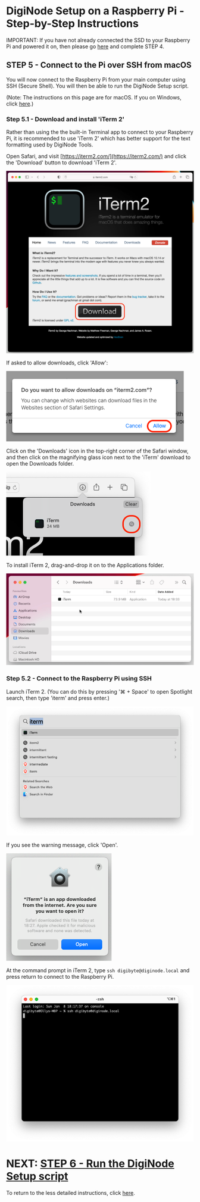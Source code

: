 # DigiNode Setup on a Raspberry Pi - Step-by-Step Instructions

IMPORTANT: If you have not already connected the SSD to your Raspberry Pi and powered it on, then please go [here](/docs/rpi_setup_step4_boot_pi.md) and complete STEP 4.

## STEP 5 - Connect to the Pi over SSH from macOS

You will now connect to the Raspberry Pi from your main computer using SSH (Secure Shell). You will then be able to run the DigiNode Setup script.

(Note: The instructions on this page are for macOS. If you on Windows, click [here](/docs/rpi_setup_step5_ssh_in_win.md).)

### Step 5.1 - Download and install 'iTerm 2'

Rather than using the the built-in Terminal app to connect to your Raspberry Pi, it is recommended to use 'iTerm 2' which has better support for the text formatting used by DigiNode Tools.

Open Safari, and visit [https://iterm2.com/](https://iterm2.com/) and click the 'Download' button to download 'iTerm 2'.

![Download iTerm 2](/images/macos_setup_5_1a.png)

If asked to allow downloads, click 'Allow':

![Download iTerm 2](/images/macos_setup_5_1b.png)

Click on the 'Downloads' icon in the top-right corner of the Safari window, and then click on the magnifying glass icon next to the 'iTerm' download to open the Downloads folder.

![Download iTerm 2](/images/macos_setup_5_1c.png)

To install iTerm 2, drag-and-drop it on to the Applications folder.

![Install iTerm 2](/images/macos_setup_5_1d.gif)

### Step 5.2 - Connect to the Raspberry Pi using SSH

Launch iTerm 2. (You can do this by pressing '⌘ + Space' to open Spotlight search, then type 'iterm' and press enter.)

![Launch iTerm 2](/images/macos_setup_5_2a.png)

If you see the warning message, click 'Open'.

![Launch iTerm 2](/images/macos_setup_5_2b.png)

At the command prompt in iTerm 2, type ```ssh digibyte@diginode.local``` and press return to connect to the Raspberry Pi.

![SSH to DigiNode](/images/macos_setup_5_2c.png)



# NEXT: [STEP 6 - Run the DigiNode Setup script](/docs/rpi_setup_step6_run_diginode_setup.md)

To return to the less detailed instructions, click [here](/docs/rpi_setup.md).